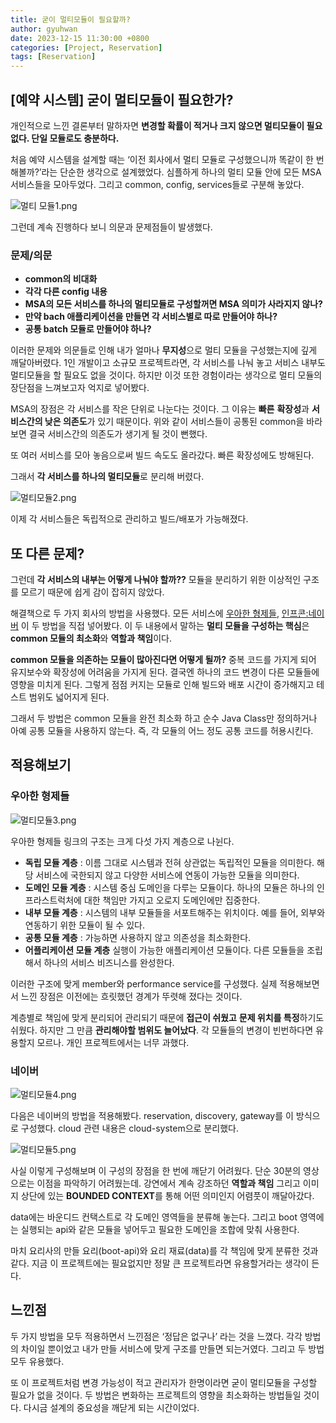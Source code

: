 ```yaml
---
title: 굳이 멀티모듈이 필요할까?
author: gyuhwan
date: 2023-12-15 11:30:00 +0800
categories: [Project, Reservation]
tags: [Reservation]
---
```

## [예약 시스템] 굳이 멀티모듈이 필요한가?

개인적으로 느낀 결론부터 말하자면 **변경할 확률이 적거나 크지 않으면 멀티모듈이 필요없다. 단일 모듈로도 충분하다.**

처음 예약 시스템을 설계할 때는 ‘이전 회사에서 멀티 모듈로 구성했으니까 똑같이 한 번 해볼까?’라는 단순한 생각으로 설계했었다. 
심플하게 하나의 멀티 모듈 안에 모든 MSA 서비스들을 모아두었다. 그리고 common, config, services들로 구분해 놓았다.

![멀티 모듈1.png](/commons/reservation/멀티모듈1.png)

그런데 계속 진행하다 보니 의문과 문제점들이 발생했다. 

### 문제/의문

- **common의 비대화**
- **각각 다른 config 내용**
- **MSA의 모든 서비스를 하나의 멀티모듈로 구성할꺼면 MSA 의미가 사라지지 않나?**
- **만약 bach 애플리케이션을 만들면 각 서비스별로 따로 만들어야 하나?**
- **공통 batch 모듈로 만들어야 하나?**

이러한 문제와 의문들로 인해 내가 얼마나 **무지성**으로 멀티 모듈을 구성했는지에 깊게 깨달아버렸다. 1인 개발이고 소규모 프로젝트라면, 각 서비스를 나눠 놓고 서비스 내부도 멀티모듈을 할 필요도 없을 것이다. 하지만 이것 또한 경험이라는 생각으로 멀티 모듈의 장단점을 느껴보고자 억지로 넣어봤다. 

MSA의 장점은 각 서비스를 작은 단위로 나눈다는 것이다. 그 이유는 **빠른** **확장성**과 **서비스간의 낮은 의존도**가 있기 때문이다. 위와 같이 서비스들이 공통된 common을 바라보면 결국 서비스간의 의존도가 생기게 될 것이 뻔했다. 

또 여러 서비스를 모아 놓음으로써 빌드 속도도 올라갔다. 빠른 확장성에도 방해된다. 

그래서 **각 서비스를 하나의 멀티모듈**로 분리해 버렸다.  

![멀티모듈2.png](/commons/reservation/멀티모듈2.png)

이제 각 서비스들은 독립적으로 관리하고 빌드/배포가 가능해졌다. 

## 또 다른 문제?

그런데 **각 서비스의 내부는 어떻게 나눠야 할까??** 모듈을 분리하기 위한 이상적인 구조를 모르기 때문에 쉽게 감이 잡히지 않았다. 

해결책으로 두 가지 회사의 방법을 사용했다. 모든 서비스에 [우아한 형제들](https://techblog.woowahan.com/2637/), [인프콘:네이버](https://www.youtube.com/watch?v=ipDzLJK-7Kc) 이 두 방법을 직접 넣어봤다. 이 두 내용에서 말하는 **멀티 모듈을 구성하는 핵심**은 **common 모듈의 최소화**와 **역할과 책임**이다.

**common 모듈을 의존하는 모듈이 많아진다면 어떻게 될까?** 중복 코드를 가지게 되어 유지보수와 확장성에 어려움을 가지게 된다. 결국엔 하나의 코드 변경이 다른 모듈들에 영향을 미치게 된다. 그렇게 점점 커지는 모듈로 인해 빌드와 배포 시간이 증가해지고 테스트 범위도 넓어지게 된다.

그래서 두 방법은 common 모듈을 완전 최소화 하고 순수 Java Class만 정의하거나 아예 공통 모듈을 사용하지 않는다. 즉, 각 모듈의 어느 정도 공통 코드를 허용시킨다.

## 적용해보기

### 우아한 형제들

![멀티모듈3.png](/commons/reservation/멀티모듈3.png)

우아한 형제들 링크의 구조는 크게 다섯 가지 계층으로 나뉜다. 

- **독립 모듈 계층** : 이름 그대로 시스템과 전혀 상관없는 독립적인 모듈을 의미한다. 해당 서비스에 국한되지 않고 다양한 서비스에 연동이 가능한 모듈을 의미한다.
- **도메인 모듈 계층** : 시스템 중심 도메인을 다루는 모듈이다. 하나의 모듈은 하나의 인프라스트럭처에 대한 책임만 가지고 오로지 도메인에만 집중한다.
- **내부 모듈 계층** : 시스템의 내부 모듈들을 서포트해주는 위치이다. 예를 들어, 외부와 연동하기 위한 모듈이 될 수 있다.
- **공통 모듈 계층** : 가능하면 사용하지 않고 의존성을 최소화한다.
- **어플리케이션 모듈 계층** 실행이 가능한 애플리케이션 모듈이다. 다른 모듈들을 조립해서 하나의 서비스 비즈니스를 완성한다.

이러한 구조에 맞게 member와 performance service를 구성했다. 실제 적용해보면서 느낀 장점은 이전에는 흐릿했던 경계가 뚜렷해 졌다는 것이다.

계층별로 책임에 맞게 분리되어 관리되기 때문에 **접근이 쉬웠고** **문제 위치를 특정**하기도 쉬웠다. 하지만 그 만큼 **관리해야할 범위도 늘어났다**. 각 모듈들의 변경이 빈번하다면 유용할지 모르나. 개인 프로젝트에서는 너무 과했다. 

### 네이버

![멀티모듈4.png](/commons/reservation/멀티모듈4.png)

다음은 네이버의 방법을 적용해봤다. reservation, discovery, gateway를 이 방식으로 구성했다. cloud 관련 내용은 cloud-system으로 분리했다. 

![멀티모듈5.png](/commons/reservation/멀티모듈5.png)

사실 이렇게 구성해보며 이 구성의 장점을 한 번에 깨닫기 어려웠다. 단순 30분의 영상으로는 이점을 파악하기 어려웠는데. 강연에서 계속 강조하던 **역할과 책임** 그리고 이미지 상단에 있는 **BOUNDED CONTEXT**를 통해 어떤 의미인지 어렴풋이 깨달아갔다.

data에는 바운디드 컨택스트로 각 도메인 영역들을 분류해 놓는다. 그리고 boot 영역에는 실행되는 api와 같은 모듈을 넣어두고 필요한 도메인을 조합에 맞춰 사용한다. 

마치 요리사의 만들 요리(boot-api)와 요리 재료(data)를 각 책임에 맞게 분류한 것과 같다. 지금 이 프로젝트에는 필요없지만 정말 큰 프로젝트라면 유용할거라는 생각이 든다. 

## 느낀점

두 가지 방법을 모두 적용하면서 느낀점은 ‘정답은 없구나’ 라는 것을 느꼈다. 각각 방법의 차이일 뿐이었고 내가 만들 서비스에 맞게 구조를 만들면 되는거였다. 그리고 두 방법 모두 유용했다.

또 이 프로젝트처럼 변경 가능성이 적고 관리자가 한명이라면 굳이 멀티모듈을 구성할 필요가 없을 것이다. 두 방법은 변화하는 프로젝트의 영향을 최소화하는 방법들일 것이다. 다시금 설계의 중요성을 깨닫게 되는 시간이었다.